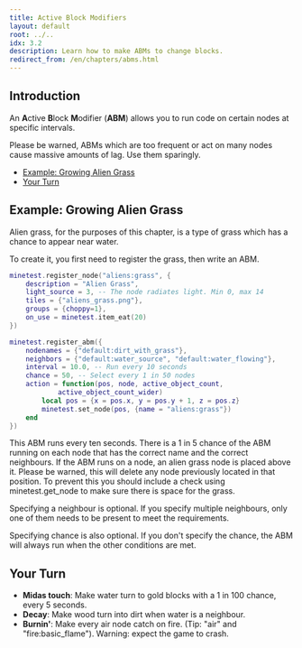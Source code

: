 ```yaml
---
title: Active Block Modifiers
layout: default
root: ../..
idx: 3.2
description: Learn how to make ABMs to change blocks.
redirect_from: /en/chapters/abms.html
---
```


## Introduction

An **A**ctive **B**lock **M**odifier (**ABM**) allows you to run code on
certain nodes at specific intervals.

Please be warned, ABMs which are too frequent or act on many nodes
cause massive amounts of lag. Use them sparingly.

* [Example: Growing Alien Grass](#example-growing-alien-grass)
* [Your Turn](#your-turn)

## Example: Growing Alien Grass

Alien grass, for the purposes of this chapter, is a type of grass which
has a chance to appear near water.

To create it, you first need to register the grass, then
write an ABM.

```lua
minetest.register_node("aliens:grass", {
    description = "Alien Grass",
    light_source = 3, -- The node radiates light. Min 0, max 14
    tiles = {"aliens_grass.png"},
    groups = {choppy=1},
    on_use = minetest.item_eat(20)
})

minetest.register_abm({
    nodenames = {"default:dirt_with_grass"},
    neighbors = {"default:water_source", "default:water_flowing"},
    interval = 10.0, -- Run every 10 seconds
    chance = 50, -- Select every 1 in 50 nodes
    action = function(pos, node, active_object_count,
            active_object_count_wider)
        local pos = {x = pos.x, y = pos.y + 1, z = pos.z}
        minetest.set_node(pos, {name = "aliens:grass"})
    end
})
```

This ABM runs every ten seconds. There is a 1 in 5 chance of the ABM running on each
node that has the correct name and the correct neighbours. If the ABM runs on a
node, an alien grass node is placed above it. Please be warned, this will delete any
node previously located in that position. To prevent this you should include a check
using minetest.get_node to make sure there is space for the grass.

Specifying a neighbour is optional. If you specify multiple neighbours, only one of them
needs to be present to meet the requirements.

Specifying chance is also optional. If you don't specify the chance, the ABM will
always run when the other conditions are met.

## Your Turn

* **Midas touch**: Make water turn to gold blocks with a 1 in 100 chance, every 5 seconds.
* **Decay**: Make wood turn into dirt when water is a neighbour.
* **Burnin'**: Make every air node catch on fire. (Tip: "air" and "fire:basic_flame").
  Warning: expect the game to crash.
